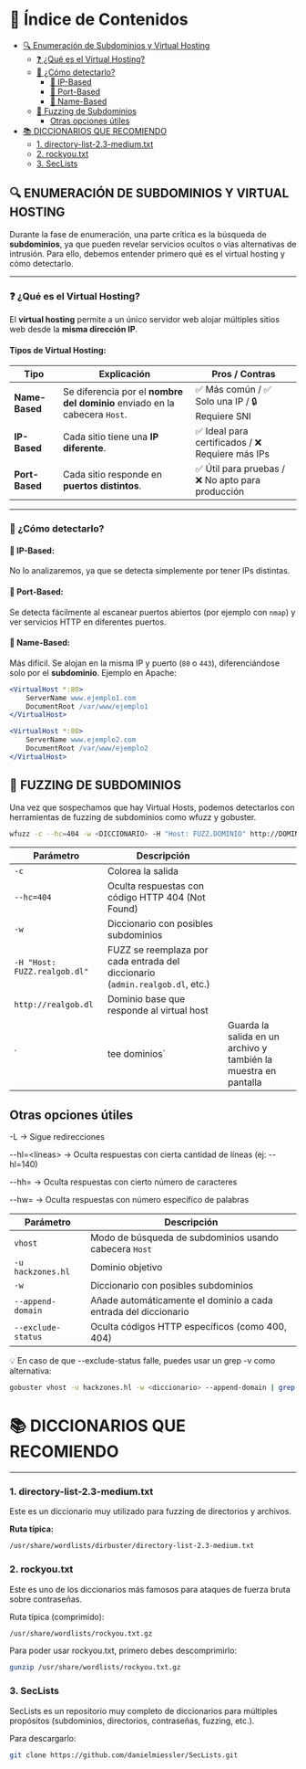 # 📑 Índice de Contenidos

- [🔍 Enumeración de Subdominios y Virtual Hosting](#-enumeración-de-subdominios-y-virtual-hosting)
  - [❓ ¿Qué es el Virtual Hosting?](#-qué-es-el-virtual-hosting)
  - [🧠 ¿Cómo detectarlo?](#-cómo-detectarlo)
    - [🔎 IP-Based](#-ip-based)
    - [🔎 Port-Based](#-port-based)
    - [🔎 Name-Based](#-name-based)
  - [🚀 Fuzzing de Subdominios](#-fuzzing-de-subdominios)
    - [Otras opciones útiles](#otras-opciones-utiles)
- [📚 DICCIONARIOS QUE RECOMIENDO](#-diccionarios-que-recomiendo)
  - [1. directory-list-2.3-medium.txt](#1-directory-list-23-mediumtxt)
  - [2. rockyou.txt](#2-rockyoutxt)
  - [3. SecLists](#3-seclists)






## 🔍 ENUMERACIÓN DE SUBDOMINIOS Y VIRTUAL HOSTING

Durante la fase de enumeración, una parte crítica es la búsqueda de **subdominios**, ya que pueden revelar servicios ocultos o vías alternativas de intrusión. Para ello, debemos entender primero qué es el virtual hosting y cómo detectarlo.

---

### ❓ ¿Qué es el Virtual Hosting?

El **virtual hosting** permite a un único servidor web alojar múltiples sitios web desde la **misma dirección IP**.

#### Tipos de Virtual Hosting:

| Tipo                      | Explicación                                                                                   | Pros / Contras                                        |
|--------------------------|-----------------------------------------------------------------------------------------------|-------------------------------------------------------|
| **Name-Based**           | Se diferencia por el **nombre del dominio** enviado en la cabecera `Host`.                   | ✅ Más común / ✅ Solo una IP / 🔒 Requiere SNI        |
| **IP-Based**             | Cada sitio tiene una **IP diferente**.                                                       | ✅ Ideal para certificados / ❌ Requiere más IPs       |
| **Port-Based**           | Cada sitio responde en **puertos distintos**.                                                 | ✅ Útil para pruebas / ❌ No apto para producción      |

---

### 🧠 ¿Cómo detectarlo?

#### 🔎 IP-Based:
No lo analizaremos, ya que se detecta simplemente por tener IPs distintas.

#### 🔎 Port-Based:
Se detecta fácilmente al escanear puertos abiertos (por ejemplo con `nmap`) y ver servicios HTTP en diferentes puertos.

#### 🔎 Name-Based:
Más difícil. Se alojan en la misma IP y puerto (`80` o `443`), diferenciándose solo por el **subdominio**. Ejemplo en Apache:

```apache
<VirtualHost *:80>
    ServerName www.ejemplo1.com
    DocumentRoot /var/www/ejemplo1
</VirtualHost>

<VirtualHost *:80>
    ServerName www.ejemplo2.com
    DocumentRoot /var/www/ejemplo2
</VirtualHost>
```
## 🚀 FUZZING DE SUBDOMINIOS
Una vez que sospechamos que hay Virtual Hosts, podemos detectarlos con herramientas de fuzzing de subdominios como wfuzz y gobuster.
```bash
wfuzz -c --hc=404 -w <DICCIONARIO> -H "Host: FUZZ.DOMINIO" http://DOMINIO | tee dominios
```
| Parámetro                    | Descripción                                                                   |                                                                 |
| ---------------------------- | ----------------------------------------------------------------------------- | --------------------------------------------------------------- |
| `-c`                         | Colorea la salida                                                             |                                                                 |
| `--hc=404`                   | Oculta respuestas con código HTTP 404 (Not Found)                             |                                                                 |
| `-w`                         | Diccionario con posibles subdominios                                          |                                                                 |
| `-H "Host: FUZZ.realgob.dl"` | FUZZ se reemplaza por cada entrada del diccionario (`admin.realgob.dl`, etc.) |                                                                 |
| `http://realgob.dl`          | Dominio base que responde al virtual host                                     |                                                                 |
| \`                           | tee dominios\`                                                                | Guarda la salida en un archivo y también la muestra en pantalla |

## Otras opciones útiles

-L → Sigue redirecciones

--hl=<líneas> → Oculta respuestas con cierta cantidad de líneas (ej: --hl=140)

--hh=<bytes> → Oculta respuestas con cierto número de caracteres

--hw=<palabras> → Oculta respuestas con número específico de palabras

| Parámetro          | Descripción                                                     |
| ------------------ | --------------------------------------------------------------- |
| `vhost`            | Modo de búsqueda de subdominios usando cabecera `Host`          |
| `-u hackzones.hl`  | Dominio objetivo                                                |
| `-w`               | Diccionario con posibles subdominios                            |
| `--append-domain`  | Añade automáticamente el dominio a cada entrada del diccionario |
| `--exclude-status` | Oculta códigos HTTP específicos (como 400, 404)                 |
💡 En caso de que --exclude-status falle, puedes usar un grep -v como alternativa:
```bash
gobuster vhost -u hackzones.hl -w <diccionario> --append-domain | grep -v "400\|404"
```

# 📚 DICCIONARIOS QUE RECOMIENDO

---

### 1. directory-list-2.3-medium.txt

Este es un diccionario muy utilizado para fuzzing de directorios y archivos.

**Ruta típica:**

```bash
/usr/share/wordlists/dirbuster/directory-list-2.3-medium.txt
```
### 2. rockyou.txt
Este es uno de los diccionarios más famosos para ataques de fuerza bruta sobre contraseñas.

Ruta típica (comprimido):
```bash
/usr/share/wordlists/rockyou.txt.gz
```
Para poder usar rockyou.txt, primero debes descomprimirlo:
```bash
gunzip /usr/share/wordlists/rockyou.txt.gz
```
### 3. SecLists
SecLists es un repositorio muy completo de diccionarios para múltiples propósitos (subdominios, directorios, contraseñas, fuzzing, etc.).

Para descargarlo:
```bash
git clone https://github.com/danielmiessler/SecLists.git
```

